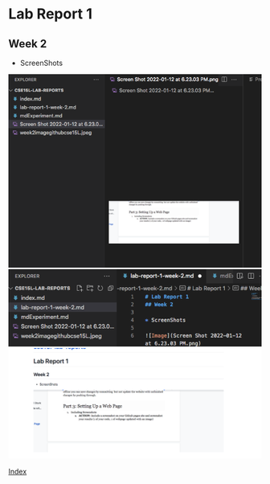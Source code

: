 # Lab Report 1
## Week 2

* ScreenShots

![Image](ss2forgh.png)
![Image](ssforgh.png)
![Image](ss3gh.png)


[Index](https://jrhowell123.github.io/cse15l-lab-reports/)